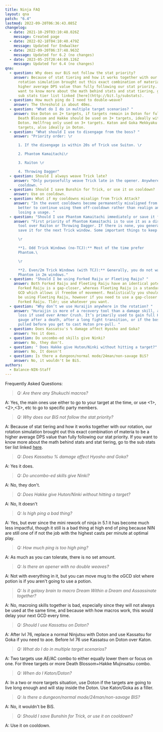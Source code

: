 ```yaml
---
title: Ninja FAQ
layout: qna
patch: "6.4"
lastmod: 2022-09-20T06:36:43.085Z
changelog:
  - date: 2021-10-29T03:10:48.026Z
    message: Created page
  - date: 2022-02-18T04:10:40.479Z
    message: Updated for Endwalker
  - date: 2022-09-20T06:37:48.963Z
    message: Updated for 6.2 (no changes)
  - date: 2023-05-25T20:44:09.126Z
    message: Updated for 6.4 (no changes)
qna:
  - question: Why does our BiS not follow the stat priority?
    answer: Because of stat tiering and how it works together with our rotation, our
      rotation simulation brought out this exact combination of materia to be a
      higher average DPS value than fully following our stat priority. If you
      want to know more about the math behind stats and stat tiering, go to the
      sub stats tier list linked [here](http://bit.ly/substats).
  - question: How much ping do I need to double-weave?
    answer: The threshold is about 40ms.
  - question: "What do I do in multiple target scenarios? "
    answer: Use Doton on 2+ targets, if targets remain in Doton for full duration.
      Death Blossom and Hakke should be used on 3+ targets, ideally within
      Doton. Hellfrog only used on 3+ targets. Katon and Goka Mekkyaku on 3+
      targets, also ideally in Doton.
  - question: "What should I use to disengage from the boss? "
    answer: "Priority order: \r

      1. If the disengage is within 20s of Trick use Suiton. \r

      2. Phantom Kamaitachi\r

      3. Raiton \r

      4. Throwing Dagger"
  - question: Should I always weave Trick late?
    answer: "Only purposefully weave Trick late in the opener. Anywhere else, use on
      cooldown. "
  - question: Should I save Bunshin for Trick, or use it on cooldown?
    answer: Use on cooldown.
  - question: What if my cooldowns misalign from Trick Attack?
    answer: "In the event cooldowns become permanently misaligned from Trick, it is
      better to continue using them off-cooldown rather than realign and risk
      losing a usage. "
  - question: "Should I use Phantom Kamaitachi immediately or save it for Trick Attack? "
    answer: "First priority of Phantom Kamaitachi is to use it as a disengagement
      tool over Raiton or Throwing Dagger. If there is none, you generally can
      save it for the next Trick window. Some important things to keep in mind:

      \r

      **1. Odd Trick Windows (no-TCJ):** Most of the time prefer
      Phantom.\ 

      \r

      **2. Even/2m Trick Windows (with TCJ):** Generally, you do not want
      Phantom in 2m windows."
  - question: "Should I be using Forked Raiju or Fleeting Raiju? "
    answer: Both Forked Raiju and Fleeting Raiju have an identical potency of 560.
      Forked Raiju is a gap-closer, whereas Fleeting Raiju is a standard melee
      GCD which allows it freedom of movement. Realistically you should always
      be using Fleeting Raiju, however if you need to use a gap-closer then use
      Forked Raiju. Tldr; use whatever you want.
  - question: "Why don’t we use Huraijin anywhere in the rotation? "
    answer: "Huraijin is more of a recovery tool than a damage skill, as it is a DPS
      loss if used over Armor Crush. It’s primarily used to gain full Huton
      gauge after a death, after a long fight transition, or if the boss is
      pulled before you get to cast Huton pre-pull. "
  - question: Does Kassatsu's % damage affect Hyosho and Goka?
    answer: Yes it does.
  - question: Do uncombo-ed skills give Ninki?
    answer: No, they don't.
  - question: " Does Hakke give Huton/Ninki without hitting a target?"
    answer: No, It doesn't
  - question: Is there a dungeon/normal mode/24man/non-savage BiS?
    answer: No, it wouldn't be BiS.﻿
authors:
  - Balance-NIN-Staff
---
```

Frequently Asked Questions: 

> *Q: Are there any Shukuchi macros?*

A: Yes, the main ones use either <t> to go to your target at the time, or use <1>,<2>,<3>, etc to go to specific party members.

> *Q: Why does our BiS not follow the stat priority?*

A: Because of stat tiering and how it works together with our rotation, our rotation simulation brought out this exact combination of materia to be a higher average DPS value than fully following our stat priority. If you want to know more about the math behind stats and stat tiering, go to the sub stats tier list linked [here](http://bit.ly/substats).

> *Q: Does Kassatsu  % damage affect Hyosho and Goka?*

A: Yes it does.

> *Q: Do uncombo-ed skills give Ninki?*

A: No, they don't.

> *Q: Does Hakke give Huton/Ninki without hitting a target?*

A: No, It doesn't

> *Q: Is high ping a bad thing?*

A: Yes, but ever since the mini rework of ninja in 5.1 it has become much less impactful, though it still is a bad thing at high end of ping because NIN are still one of if not the job with the highest casts per minute at optimal play.

> *Q: How much ping is too high ping?*

A: As much as you can tolerate, there is no set amount.

> *Q: Is there an opener with no double weaves?*

A: Not with everything in it, but you can move mug to the oGCD slot where potion is if you aren't going to use a potion.

> *Q: Is it galaxy brain to macro Dream Within a Dream and Assassinate together?*

A: No, macroing skills together is bad, especially since they will not always be used at the same time, and because with how macros work, this would delay your next GCD every time.

> *Q: Should I use Kassatsu on Doton?*

A: After lvl 76, replace a normal Ninjutsu with Doton and use Kassatsu for Goka if you need to aoe. Before lvl 76 use Kassatsu on Doton over Katon.

> *Q: What do I do in multiple target scenarios?*

A: Two targets use AE/AC combo to either equally lower them or focus on one.
For three targets or more Death Blossom+Hakke Mujinsatsu combo.

> *Q: When do I Katon/Doton?*

A: In a two or more targets situation, use Doton if the targets are going to live long enough and will stay inside the Doton. Use Katon/Goka as a filler.

> *Q: Is there a dungeon/normal mode/24man/non-savage BIS?*

A: No, it wouldn't be BiS.

> *Q: Should I save Bunshin for Trick, or use it on cooldown?*

A: Use it on cooldown.
